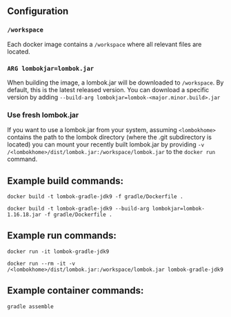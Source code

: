 ## Configuration

### `/workspace`

Each docker image contains a `/workspace` where all relevant files are located.


### `ARG lombokjar=lombok.jar`

When building the image, a lombok.jar will be downloaded to `/workspace`. By default, this is the latest released version. You
can download a specific version by adding `--build-arg lombokjar=lombok-<major.minor.build>.jar`


### Use fresh lombok.jar
If you want to use a lombok.jar from your system, assuming `<lombokhome>` contains the path to the lombok directory (where the .git subdirectory is located)
you can mount your recently built lombok.jar by providing `-v /<lombokhome>/dist/lombok.jar:/workspace/lombok.jar` to the `docker run` command.


## Example build commands:

```
docker build -t lombok-gradle-jdk9 -f gradle/Dockerfile .

docker build -t lombok-gradle-jdk9 --build-arg lombokjar=lombok-1.16.18.jar -f gradle/Dockerfile .
```

## Example run commands:

```
docker run -it lombok-gradle-jdk9

docker run --rm -it -v /<lombokhome>/dist/lombok.jar:/workspace/lombok.jar lombok-gradle-jdk9
```

## Example container commands:

```
gradle assemble
```

